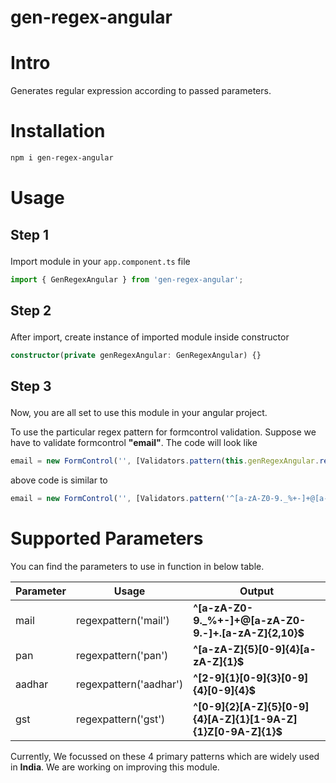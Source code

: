 # gen-regex-angular

# Intro

<p>Generates regular expression according to passed parameters.</p>

# Installation

```bash
npm i gen-regex-angular
```

# Usage

## <p>Step 1</p>
Import module in your `app.component.ts` file

```typescript
import { GenRegexAngular } from 'gen-regex-angular';
```

## <p>Step 2</p>
After import, create instance of imported module inside constructor

```typescript
constructor(private genRegexAngular: GenRegexAngular) {}
```
## <p>Step 3</p>
Now, you are all set to use this module in your angular project.

To use the particular regex pattern for formcontrol validation. Suppose we have to validate formcontrol **"email"**. The code will look like

```typescript
email = new FormControl('', [Validators.pattern(this.genRegexAngular.regexpattern('mail'))])
```

above code is similar to

```typescript
email = new FormControl('', [Validators.pattern('^[a-zA-Z0-9._%+-]+@[a-zA-Z0-9.-]+\.[a-zA-Z]{2,10}$')])
```

# Supported Parameters

You can find the parameters to use in function in below table.

| Parameter     | Usage       | Output |
| ------------- |-------------| ------------|
| mail      | regexpattern('mail') | **^[a-zA-Z0-9._%+-]+@[a-zA-Z0-9.-]+\.[a-zA-Z]{2,10}$**
| pan      | regexpattern('pan')      | **^[a-zA-Z]{5}[0-9]{4}[a-zA-Z]{1}$**
| aadhar      | regexpattern('aadhar')      | **^[2-9]{1}[0-9]{3}[0-9]{4}[0-9]{4}$**
| gst | regexpattern('gst')      | **^[0-9]{2}[A-Z]{5}[0-9]{4}[A-Z]{1}[1-9A-Z]{1}Z[0-9A-Z]{1}$**

Currently, We focussed on these 4 primary patterns which are widely used in **India**. We are working on improving this module.
